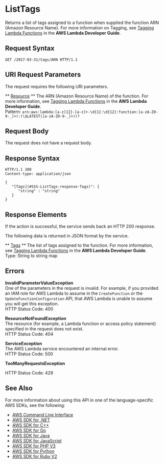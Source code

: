 # ListTags<a name="API_ListTags"></a>

Returns a list of tags assigned to a function when supplied the function ARN \(Amazon Resource Name\)\. For more information on Tagging, see [Tagging Lambda Functions](http://docs.aws.amazon.com/lambda/latest/dg/tagging.html) in the **AWS Lambda Developer Guide**\.

## Request Syntax<a name="API_ListTags_RequestSyntax"></a>

```
GET /2017-03-31/tags/ARN HTTP/1.1
```

## URI Request Parameters<a name="API_ListTags_RequestParameters"></a>

The request requires the following URI parameters\.

 ** [Resource](#API_ListTags_RequestSyntax) **   <a name="SSS-ListTags-request-Resource"></a>
The ARN \(Amazon Resource Name\) of the function\. For more information, see [Tagging Lambda Functions](http://docs.aws.amazon.com/lambda/latest/dg/tagging.html) in the **AWS Lambda Developer Guide**\.  
Pattern: `arn:aws:lambda:[a-z]{2}-[a-z]+-\d{1}:\d{12}:function:[a-zA-Z0-9-_]+(:(\$LATEST|[a-zA-Z0-9-_]+))?` 

## Request Body<a name="API_ListTags_RequestBody"></a>

The request does not have a request body\.

## Response Syntax<a name="API_ListTags_ResponseSyntax"></a>

```
HTTP/1.1 200
Content-type: application/json

{
   "[Tags](#SSS-ListTags-response-Tags)": { 
      "string" : "string" 
   }
}
```

## Response Elements<a name="API_ListTags_ResponseElements"></a>

If the action is successful, the service sends back an HTTP 200 response\.

The following data is returned in JSON format by the service\.

 ** [Tags](#API_ListTags_ResponseSyntax) **   <a name="SSS-ListTags-response-Tags"></a>
The list of tags assigned to the function\. For more information, see [Tagging Lambda Functions](http://docs.aws.amazon.com/lambda/latest/dg/tagging.html) in the **AWS Lambda Developer Guide**\.  
Type: String to string map

## Errors<a name="API_ListTags_Errors"></a>

 **InvalidParameterValueException**   
One of the parameters in the request is invalid\. For example, if you provided an IAM role for AWS Lambda to assume in the `CreateFunction` or the `UpdateFunctionConfiguration` API, that AWS Lambda is unable to assume you will get this exception\.  
HTTP Status Code: 400

 **ResourceNotFoundException**   
The resource \(for example, a Lambda function or access policy statement\) specified in the request does not exist\.  
HTTP Status Code: 404

 **ServiceException**   
The AWS Lambda service encountered an internal error\.  
HTTP Status Code: 500

 **TooManyRequestsException**   
   
HTTP Status Code: 429

## See Also<a name="API_ListTags_SeeAlso"></a>

For more information about using this API in one of the language\-specific AWS SDKs, see the following:
+  [AWS Command Line Interface](http://docs.aws.amazon.com/goto/aws-cli/lambda-2015-03-31/ListTags) 
+  [AWS SDK for \.NET](http://docs.aws.amazon.com/goto/DotNetSDKV3/lambda-2015-03-31/ListTags) 
+  [AWS SDK for C\+\+](http://docs.aws.amazon.com/goto/SdkForCpp/lambda-2015-03-31/ListTags) 
+  [AWS SDK for Go](http://docs.aws.amazon.com/goto/SdkForGoV1/lambda-2015-03-31/ListTags) 
+  [AWS SDK for Java](http://docs.aws.amazon.com/goto/SdkForJava/lambda-2015-03-31/ListTags) 
+  [AWS SDK for JavaScript](http://docs.aws.amazon.com/goto/AWSJavaScriptSDK/lambda-2015-03-31/ListTags) 
+  [AWS SDK for PHP V3](http://docs.aws.amazon.com/goto/SdkForPHPV3/lambda-2015-03-31/ListTags) 
+  [AWS SDK for Python](http://docs.aws.amazon.com/goto/boto3/lambda-2015-03-31/ListTags) 
+  [AWS SDK for Ruby V2](http://docs.aws.amazon.com/goto/SdkForRubyV2/lambda-2015-03-31/ListTags) 